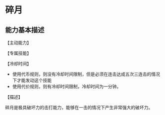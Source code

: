 # 碎月

## 能力基本描述

【主动能力】

【专属技能】

【冷却时间】

* 使用代币规则，则没有冷却时间限制，但是必须在连击达成五次三连击的情况下才能发动这个技能
* 使用代价规则，则有冷却时间限制，冷却时间为一分钟。

【描述】

碎月是极具破坏力的击打能力，能够在一击的情况下产生非常强大的破坏力。

